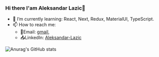### Hi there I'am Aleksandar Lazic👋

- 🌱 I’m currently learning: React, Next, Redux, MaterialUI, TypeScript.
- 📫 How to reach me:
   - 📩Email: [gmail](https://mail.google.com/mail/u/1/#inbox),
   - 📤LinkedIn: [Aleksandar-Lazic](https://www.linkedin.com/in/aleksandar-lazic-1474911b8/)

![Anurag's GitHub stats](https://github-readme-stats.vercel.app/api?username=aleksandarLazic1998&count_private=true&show_icons=true&theme=radical)
